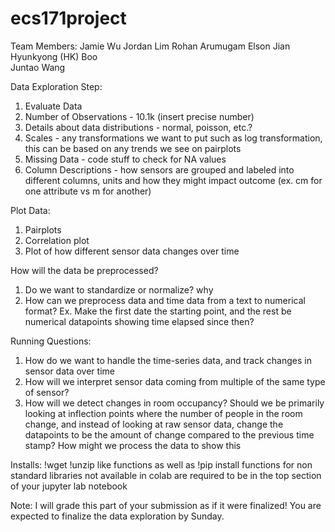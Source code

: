# ecs171project

Team Members: 
Jamie Wu
Jordan Lim
Rohan Arumugam
Elson Jian
Hyunkyong (HK) Boo 	
Juntao Wang

Data Exploration Step:
1. Evaluate Data
2. Number of Observations - 10.1k (insert precise number)
3. Details about data distributions - normal, poisson, etc.?
4. Scales - any transformations we want to put such as log transformation, this can be based on any trends we see on pairplots 
5. Missing Data - code stuff to check for NA values
6. Column Descriptions - how sensors are grouped and labeled into different columns, units and how they might impact outcome (ex. cm for one attribute vs m for another)
   
Plot Data:
1. Pairplots
2. Correlation plot
3. Plot of how different sensor data changes over time

How will the data be preprocessed?
1. Do we want to standardize or normalize? why
2. How can we preprocess data and time data from a text to numerical format? Ex. Make the first date the starting point, and the rest be numerical datapoints showing time elapsed since then?

Running Questions:
1. How do we want to handle the time-series data, and track changes in sensor data over time
2. How will we interpret sensor data coming from multiple of the same type of sensor?
3. How will we detect changes in room occupancy? Should we be primarily looking at inflection points where the number of people in the room change, and instead of looking at raw sensor data, change the datapoints to be the amount of change compared to the previous time stamp? How might we process the data to show this

Installs:
!wget !unzip like functions as well as !pip install functions for non standard libraries not available in colab are required to be in the top section of your jupyter lab notebook

Note: I will grade this part of your submission as if it were finalized! You are expected to finalize the data exploration by Sunday.
